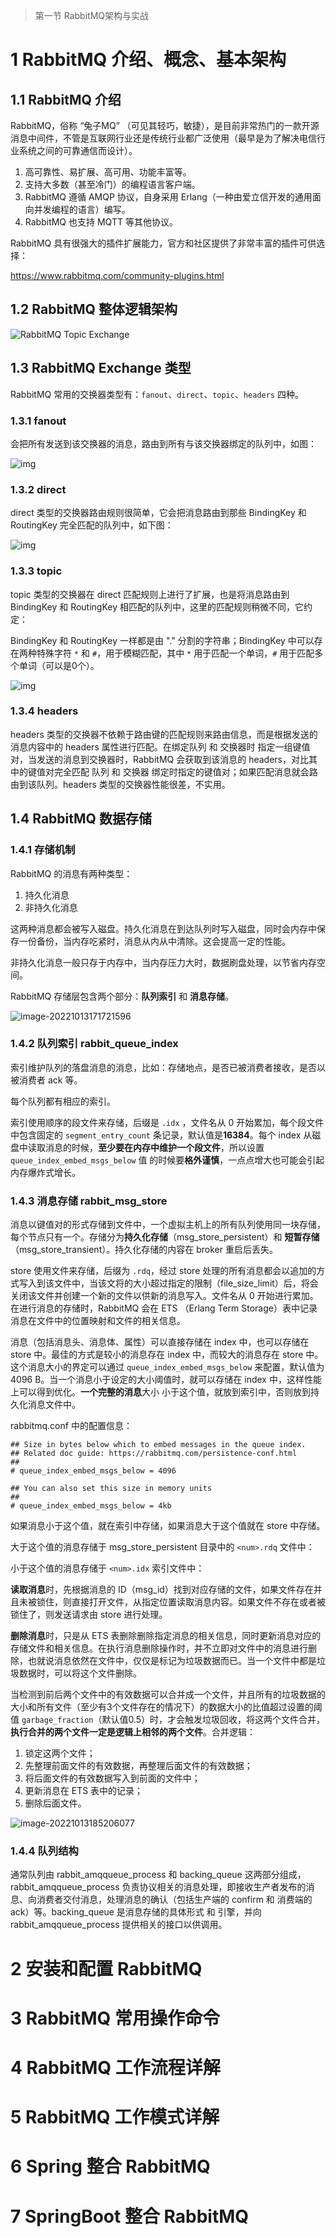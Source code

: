 > 第一节 RabbitMQ架构与实战

# 1 RabbitMQ 介绍、概念、基本架构

## 1.1 RabbitMQ 介绍

RabbitMQ，俗称 “兔子MQ” （可见其轻巧，敏捷），是目前非常热门的一款开源消息中间件，不管是互联网行业还是传统行业都广泛使用（最早是为了解决电信行业系统之间的可靠通信而设计）。

1. 高可靠性、易扩展、高可用、功能丰富等。
2. 支持大多数（甚至冷门）的编程语言客户端。
3. RabbitMQ 遵循 AMQP 协议，自身采用 Erlang（一种由爱立信开发的通用面向并发编程的语言）编写。
4. RabbitMQ 也支持 MQTT 等其他协议。

RabbitMQ 具有很强大的插件扩展能力，官方和社区提供了非常丰富的插件可供选择：

https://www.rabbitmq.com/community-plugins.html

## 1.2 RabbitMQ 整体逻辑架构

![RabbitMQ Topic Exchange](assest/exchanges-topic-fanout-direct.png)



## 1.3 RabbitMQ Exchange 类型

RabbitMQ 常用的交换器类型有：`fanout`、`direct`、`topic`、`headers` 四种。

### 1.3.1 fanout

会把所有发送到该交换器的消息，路由到所有与该交换器绑定的队列中，如图：

![img](assest/20170302170352_58042.png)

### 1.3.2 direct

direct 类型的交换器路由规则很简单，它会把消息路由到那些 BindingKey 和 RoutingKey 完全匹配的队列中，如下图：

![img](assest/20170302170309_44545.png)

### 1.3.3 topic

topic 类型的交换器在 direct 匹配规则上进行了扩展，也是将消息路由到 BindingKey 和 RoutingKey 相匹配的队列中，这里的匹配规则稍微不同，它约定：

BindingKey 和 RoutingKey 一样都是由 "." 分割的字符串；BindingKey 中可以存在两种特殊字符 `*` 和 `#`，用于模糊匹配，其中  `*` 用于匹配一个单词，`#` 用于匹配多个单词（可以是0个）。

![img](assest/20170302170335_95996.png)

### 1.3.4 headers

headers 类型的交换器不依赖于路由键的匹配规则来路由信息，而是根据发送的消息内容中的 headers 属性进行匹配。在绑定队列 和 交换器时 指定一组键值对，当发送的消息到交换器时，RabbitMQ 会获取到该消息的 headers，对比其中的键值对完全匹配 队列 和 交换器 绑定时指定的键值对；如果匹配消息就会路由到该队列。headers 类型的交换器性能很差，不实用。

## 1.4 RabbitMQ 数据存储

### 1.4.1 存储机制

RabbitMQ 的消息有两种类型：

1. 持久化消息
2. 非持久化消息

这两种消息都会被写入磁盘。持久化消息在到达队列时写入磁盘，同时会内存中保存一份备份，当内存吃紧时，消息从内从中清除。这会提高一定的性能。

非持久化消息一般只存于内存中，当内存压力大时，数据刷盘处理，以节省内存空间。

RabbitMQ 存储层包含两个部分：**队列索引** 和 **消息存储**。

![image-20221013171721596](assest/image-20221013171721596.png)

### 1.4.2 队列索引 rabbit_queue_index

索引维护队列的落盘消息的消息，比如：存储地点，是否已被消费者接收，是否以被消费者 ack 等。

每个队列都有相应的索引。



索引使用顺序的段文件来存储，后缀是 `.idx` ，文件名从 0 开始累加，每个段文件中包含固定的 `segment_entry_count` 条记录，默认值是**16384**。每个 index 从磁盘中读取消息的时候，**至少要在内存中维护一个段文件**，所以设置 `queue_index_embed_msgs_below` 值 的时候要**格外谨慎**，一点点增大也可能会引起内存爆炸式增长。

### 1.4.3 消息存储 rabbit_msg_store

消息以键值对的形式存储到文件中，一个虚拟主机上的所有队列使用同一块存储，每个节点只有一个。存储分为**持久化存储**（msg_store_persistent）和 **短暂存储**（msg_store_transient）。持久化存储的内容在 broker 重启后丢失。

store 使用文件来存储，后缀为 `.rdq`，经过 store 处理的所有消息都会以追加的方式写入到该文件中，当该文将的大小超过指定的限制（file_size_limit）后，将会关闭该文件并创建一个新的文件以供新的消息写入。文件名从 0 开始进行累加。在进行消息的存储时，RabbitMQ 会在 ETS （Erlang Term Storage）表中记录消息在文件中的位置映射和文件的相关信息。

消息（包括消息头、消息体、属性）可以直接存储在 index 中，也可以存储在 store 中。最佳的方式是较小的消息存在 index 中，而较大的消息存在 store 中。这个消息大小的界定可以通过 `queue_index_embed_msgs_below` 来配置，默认值为 4096 B。当一个消息小于设定的大小阈值时，就可以存储在 index 中，这样性能上可以得到优化。**一个完整的消息**大小 小于这个值，就放到索引中，否则放到持久化消息文件中。

rabbitmq.conf 中的配置信息：

```properties
## Size in bytes below which to embed messages in the queue index. 
## Related doc guide: https://rabbitmq.com/persistence-conf.html 
##
# queue_index_embed_msgs_below = 4096

## You can also set this size in memory units 
##
# queue_index_embed_msgs_below = 4kb
```

如果消息小于这个值，就在索引中存储，如果消息大于这个值就在 store 中存储。

大于这个值的消息存储于 msg_store_persistent 目录中的 `<num>.rdq` 文件中：

小于这个值的消息存储于 `<num>.idx` 索引文件中：



**读取消息**时，先根据消息的 ID（msg_id）找到对应存储的文件，如果文件存在并且未被锁住，则直接打开文件，从指定位置读取消息内容。如果文件不存在或者被锁住了，则发送请求由 store 进行处理。

**删除消息**时，只是从 ETS 表删除删除指定消息的相关信息，同时更新消息对应的存储文件和相关信息。在执行消息删除操作时，并不立即对文件中的消息进行删除，也就说消息依然在文件中，仅仅是标记为垃圾数据而已。当一个文件中都是垃圾数据时，可以将这个文件删除。

当检测到前后两个文件中的有效数据可以合并成一个文件，并且所有的垃圾数据的大小和所有文件（至少有3个文件存在的情况下）的数据大小的比值超过设置的阈值 `garbage_fraction`（默认值0.5）时，才会触发垃圾回收，将这两个文件合并，**执行合并的两个文件一定是逻辑上相邻的两个文件**。合并逻辑：

1. 锁定这两个文件；
2. 先整理前面文件的有效数据，再整理后面文件的有效数据；
3. 将后面文件的有效数据写入到前面的文件中；
4. 更新消息在 ETS 表中的记录；
5. 删除后面文件。

![image-20221013185206077](assest/image-20221013185206077.png)

### 1.4.4 队列结构

通常队列由 rabbit_amqqueue_process 和 backing_queue 这两部分组成，rabbit_amqqueue_process 负责协议相关的消息处理，即接收生产者发布的消息、向消费者交付消息，处理消息的确认（包括生产端的 confirm 和 消费端的 ack）等。backing_queue 是消息存储的具体形式 和 引擎，并向 rabbit_amqqueue_process 提供相关的接口以供调用。





# 2 安装和配置 RabbitMQ

# 3 RabbitMQ 常用操作命令

# 4 RabbitMQ 工作流程详解

# 5 RabbitMQ 工作模式详解

# 6 Spring 整合 RabbitMQ

# 7 SpringBoot 整合 RabbitMQ